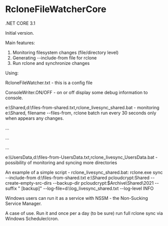 # RcloneFileWatcherCore
.NET CORE 3.1

Initial version. 

Main features:
1. Monitoring  filesystem changes (file/directory level)
2. Generating --include-from file for rclone
3. Run rclone and synchronize changes

Using:

RcloneFileWatcher.txt - this is a config file

ConsoleWriter.ON/OFF - on or off display some debug information to console.

e:\Shared\,d:\files-from-shared.txt,rclone_livesync_shared.bat - monitoring e:\Shared, filename --files-from, rclone batch run every 30 seconds only when appears any changes.

...

...

...

e:\UsersData\,d:\files-from-UsersData.txt,rclone_livesync_UsersData.bat - possibility of monitoring and syncing more directories

An example of a simple script - rclone_livesync_shared.bat:
rclone.exe sync --include-from d:\files-from-shared.txt e:\Shared pcloudcrypt:Shared --create-empty-src-dirs --backup-dir pcloudcrypt:$Archive\Shared\2021 --suffix " [backup]" --log-file=d:\log_livesync_shared.txt --log-level INFO

Windows users can run it as a service with NSSM - the Non-Sucking Service Manager.

A case of use. Run it and once per a day (to be sure) run full rclone sync via Windows Scheduler/cron.
